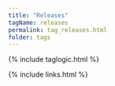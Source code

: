 ```yaml
---
title: "Releases"
tagName: releases
permalink: tag_releases.html
folder: tags
---
```


{% include taglogic.html %}

{% include links.html %}